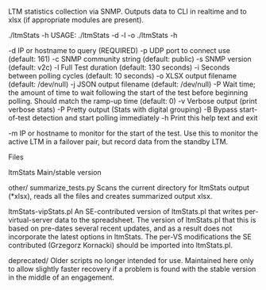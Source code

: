 LTM statistics collection via SNMP. Outputs data to CLI in realtime and to xlsx (if appropriate modules are present).

./ltmStats -h
  USAGE:  ./ltmStats -d <host> -l <total test length> -o <output file>
          ./ltmStats -h

  -d      IP or hostname to query (REQUIRED)
  -p      UDP port to connect use         (default: 161)
  -c      SNMP community string           (default: public)
  -s      SNMP version                    (default: v2c)
  -l      Full Test duration              (default: 130 seconds)
  -i      Seconds between polling cycles  (default: 10 seconds)
  -o      XLSX output filename            (default: /dev/null)
  -j      JSON output filename            (default: /dev/null)
  -P      Wait time; the amount of time to wait following the start of the
          test before beginning polling. Should match the ramp-up time (default: 0)
  -v      Verbose output (print verbose stats)
  -P      Pretty output  (Stats with digital grouping)
  -B      Bypass start-of-test detection and start polling immediately
  -h      Print this help text and exit

  -m      IP or hostname to monitor for the start of the test. Use this to
          monitor the active LTM in a failover pair, but record data from the
          standby LTM.


Files

ltmStats
  Main/stable version

other/
  summarize_tests.py
  Scans the current directory for ltmStats output (*xlsx), reads all the files and 
  creates summarized output xlsx.

  ltmStats-vipStats.pl
  An SE-contributed version of ltmStats.pl that writes per-virtual-server 
  data to the spreadsheet. The version of ltmStats.pl that this is based
  on pre-dates several recent updates, and as a result does not 
  incorporate the latest options in ltmStats. The per-VS modifications 
  the SE contributed (Grzegorz Kornacki) should be imported into ltmStats.pl.

deprecated/
  Older scripts no longer intended for use. Maintained here only to allow slightly faster
  recovery if a problem is found with the stable version in the middle of an engagement.

